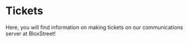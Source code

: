 # Tickets

Here, you will find information on making tickets on our communications server at BloxStreet!


